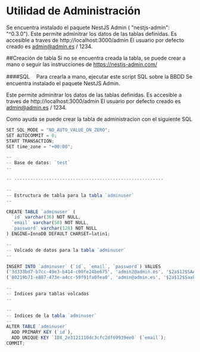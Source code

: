 # Utilidad de Administración
Se encuentra instalado el paquete NestJS Admin ( "nestjs-admin": "^0.3.0").
Este permite adminitrar los datos de las tablas definidas. Es accesible a traves de http://localhost:3000/admin
El usuario por defecto creado es admin@admin.es / 1234.

##Creación de tabla
Si no se encuentra creada la tabla, se puede crear a mano o seguir las instrucciones de https://nestjs-admin.com/

####SQL　
Para crearla a mano, ejecutar este script SQL sobre la BBDD
Se encuentra instalado el paquete NestJS Admin.

Este permite adminitrar los datos de las tablas definidas. Es accesible a traves de http://localhost:3000/admin
El usuario por defecto creado es admin@admin.es / 1234.

Como ayuda se puede crear la tabla de administracion con el siguiente SQL

```javascript
SET SQL_MODE = "NO_AUTO_VALUE_ON_ZERO";
SET AUTOCOMMIT = 0;
START TRANSACTION;
SET time_zone = "+00:00";

--
-- Base de datos: `test`
--

-- --------------------------------------------------------

--
-- Estructura de tabla para la tabla `adminuser`
--

CREATE TABLE `adminuser` (
  `id` varchar(36) NOT NULL,
  `email` varchar(50) NOT NULL,
  `password` varchar(128) NOT NULL
) ENGINE=InnoDB DEFAULT CHARSET=latin1;

--
-- Volcado de datos para la tabla `adminuser`
--

INSERT INTO `adminuser` (`id`, `email`, `password`) VALUES
('3d333bd7-b7cc-49e3-b414-c00fe24be675', 'admin2@admin.es', '$2a$12$SAABItjaPlhcCcRB1KZ1uOGZJfYmJv9iA2YoA26JLozMj29rMj4l2'),
('80219b71-e887-473e-a4cc-59f91fa0fea0', 'admin@admin.es', '$2a$12$SaxhOT9rRQInQ49jxDMkT.JcbKZJKmmGuO55VL/v0eY0Un.G9Hi0q');

--
-- Índices para tablas volcadas
--

--
-- Indices de la tabla `adminuser`
--
ALTER TABLE `adminuser`
  ADD PRIMARY KEY (`id`),
  ADD UNIQUE KEY `IDX_2e3121110dc3cfc2df69939ee0` (`email`);
COMMIT;
```
